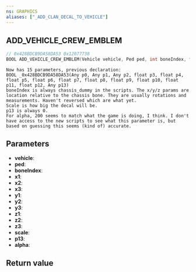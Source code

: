 ```yaml
---
ns: GRAPHICS
aliases: ["_ADD_CLAN_DECAL_TO_VEHICLE"]
---
```

## ADD_VEHICLE_CREW_EMBLEM

```c
// 0x428BDCB9DA58DA53 0x12077738
BOOL ADD_VEHICLE_CREW_EMBLEM(Vehicle vehicle, Ped ped, int boneIndex, float x1, float x2, float x3, float y1, float y2, float y3, float z1, float z2, float z3, float scale, Any p13, int alpha);
```

```
Now has 15 parameters, previous declaration:  
BOOL _0x428BDCB9DA58DA53(Any p0, Any p1, Any p2, float p3, float p4, float p5, float p6, float p7, float p8, float p9, float p10, float p11, float p12, Any p13)  
boneIndex is always chassis_dummy in the scripts. The x/y/z params are location relative to the chassis bone. They are usually rotations and measurements. Haven't reversed which are what yet.  
Scale is how big the decal will be.  
p13 is always 0.  
For alpha, 200 seems to match what the game is doing, I think. I don't have access to the new scripts to see what this parameter is, but based on guessing this seems (kind of) accurate.  
```

## Parameters
* **vehicle**: 
* **ped**: 
* **boneIndex**: 
* **x1**: 
* **x2**: 
* **x3**: 
* **y1**: 
* **y2**: 
* **y3**: 
* **z1**: 
* **z2**: 
* **z3**: 
* **scale**: 
* **p13**: 
* **alpha**: 

## Return value
